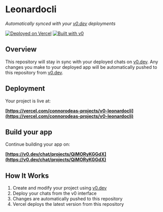 # Leonardocli

*Automatically synced with your [v0.dev](https://v0.dev) deployments*

[![Deployed on Vercel](https://img.shields.io/badge/Deployed%20on-Vercel-black?style=for-the-badge&logo=vercel)](https://vercel.com/connorodeas-projects/v0-leonardocli)
[![Built with v0](https://img.shields.io/badge/Built%20with-v0.dev-black?style=for-the-badge)](https://v0.dev/chat/projects/QiMORyKGGdX)

## Overview

This repository will stay in sync with your deployed chats on [v0.dev](https://v0.dev).
Any changes you make to your deployed app will be automatically pushed to this repository from [v0.dev](https://v0.dev).

## Deployment

Your project is live at:

**[https://vercel.com/connorodeas-projects/v0-leonardocli](https://vercel.com/connorodeas-projects/v0-leonardocli)**

## Build your app

Continue building your app on:

**[https://v0.dev/chat/projects/QiMORyKGGdX](https://v0.dev/chat/projects/QiMORyKGGdX)**

## How It Works

1. Create and modify your project using [v0.dev](https://v0.dev)
2. Deploy your chats from the v0 interface
3. Changes are automatically pushed to this repository
4. Vercel deploys the latest version from this repository
